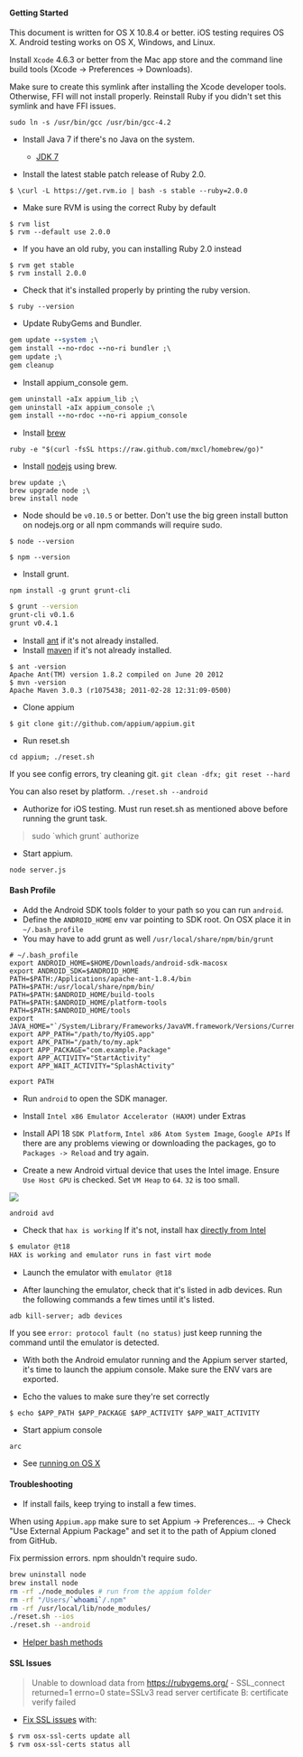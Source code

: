 #### Getting Started

This document is written for OS X 10.8.4 or better. iOS testing requires OS X. Android testing works on OS X, Windows, and Linux.

Install `Xcode` 4.6.3 or better from the Mac app store and the command line build tools (Xcode -> Preferences -> Downloads).

Make sure to create this symlink after installing the Xcode developer tools. Otherwise, FFI will not install properly.
Reinstall Ruby if you didn't set this symlink and have FFI issues.

`sudo ln -s /usr/bin/gcc /usr/bin/gcc-4.2`

- Install Java 7 if there's no Java on the system.
  - [JDK 7](http://www.oracle.com/technetwork/java/javase/downloads/index.html)

- Install the latest stable patch release of Ruby 2.0.

`$ \curl -L https://get.rvm.io | bash -s stable --ruby=2.0.0`

- Make sure RVM is using the correct Ruby by default

```
$ rvm list
$ rvm --default use 2.0.0
```

- If you have an old ruby, you can installing Ruby 2.0 instead

```
$ rvm get stable
$ rvm install 2.0.0
```

- Check that it's installed properly by printing the ruby version.

`$ ruby --version`

- Update RubyGems and Bundler.

```ruby
gem update --system ;\
gem install --no-rdoc --no-ri bundler ;\
gem update ;\
gem cleanup
```

- Install appium_console gem.

```ruby
gem uninstall -aIx appium_lib ;\
gem uninstall -aIx appium_console ;\
gem install --no-rdoc --no-ri appium_console
```

- Install [brew](http://mxcl.github.io/homebrew/)

`ruby -e "$(curl -fsSL https://raw.github.com/mxcl/homebrew/go)"`

- Install [nodejs](http://nodejs.org/) using brew.

```
brew update ;\
brew upgrade node ;\
brew install node
```

- Node should be `v0.10.5` or better.
Don't use the big green install button on nodejs.org or all npm commands will require sudo.

`$ node --version`

`$ npm --version`

- Install grunt.

`npm install -g grunt grunt-cli`

```bash
$ grunt --version
grunt-cli v0.1.6
grunt v0.4.1
```

- Install [ant](http://ant.apache.org/) if it's not already installed.
- Install [maven](http://maven.apache.org/download.cgi) if it's not already installed.

```
$ ant -version
Apache Ant(TM) version 1.8.2 compiled on June 20 2012
$ mvn -version
Apache Maven 3.0.3 (r1075438; 2011-02-28 12:31:09-0500)
```

- Clone appium

`$ git clone git://github.com/appium/appium.git`

- Run reset.sh

`cd appium; ./reset.sh`

If you see config errors, try cleaning git. `git clean -dfx; git reset --hard`

You can also reset by platform. `./reset.sh --android`


- Authorize for iOS testing. Must run reset.sh as mentioned above before running the grunt task.

> sudo \`which grunt\` authorize

- Start appium.

`node server.js`


#### Bash Profile
- Add the Android SDK tools folder to your path so you can run `android`.
- Define the `ANDROID_HOME` env var pointing to SDK root. On OSX place it in `~/.bash_profile`
- You may have to add grunt as well `/usr/local/share/npm/bin/grunt`

```
# ~/.bash_profile
export ANDROID_HOME=$HOME/Downloads/android-sdk-macosx
export ANDROID_SDK=$ANDROID_HOME
PATH=$PATH:/Applications/apache-ant-1.8.4/bin
PATH=$PATH:/usr/local/share/npm/bin/
PATH=$PATH:$ANDROID_HOME/build-tools
PATH=$PATH:$ANDROID_HOME/platform-tools
PATH=$PATH:$ANDROID_HOME/tools
export JAVA_HOME="`/System/Library/Frameworks/JavaVM.framework/Versions/Current/Commands/java_home`"
export APP_PATH="/path/to/MyiOS.app"
export APK_PATH="/path/to/my.apk"
export APP_PACKAGE="com.example.Package"
export APP_ACTIVITY="StartActivity"
export APP_WAIT_ACTIVITY="SplashActivity"

export PATH
```

- Run `android` to open the SDK manager. 
- Install `Intel x86 Emulator Accelerator (HAXM)` under Extras
- Install API 18 `SDK Platform`, `Intel x86 Atom System Image`, `Google APIs`
If there are any problems viewing or downloading the packages, go to `Packages -> Reload` and try again.

- Create a new Android virtual device that uses the Intel image. Ensure `Use Host GPU` is checked. Set `VM Heap` to `64`. `32` is too small.

![](img/avd_settings.png)

`android avd`

- Check that `hax is working` If it's not, install hax [directly from Intel](http://software.intel.com/en-us/articles/intel-hardware-accelerated-execution-manager)

```bash
$ emulator @t18
HAX is working and emulator runs in fast virt mode
```

- Launch the emulator with `emulator @t18`

- After launching the emulator, check that it's listed in adb devices. Run the following commands a few times until it's listed.

`adb kill-server; adb devices`

If you see `error: protocol fault (no status)` just keep running the command until the emulator is detected.

- With both the Android emulator running and the Appium server started, it's time to launch the appium console. Make sure the ENV vars are exported.

- Echo the values to make sure they're set correctly

`$ echo $APP_PATH $APP_PACKAGE $APP_ACTIVITY $APP_WAIT_ACTIVITY`

- Start appium console

`arc`

- See [running on OS X](https://github.com/appium/appium/blob/master/docs/running-on-osx.md)

#### Troubleshooting

- If install fails, keep trying to install a few times.

When using `Appium.app` make sure to set Appium -> Preferences... -> Check "Use External Appium Package" and set it to the path of Appium cloned from GitHub.

Fix permission errors. npm shouldn't require sudo.

```bash
brew uninstall node
brew install node
rm -rf ./node_modules # run from the appium folder
rm -rf "/Users/`whoami`/.npm"
rm -rf /usr/local/lib/node_modules/ 
./reset.sh --ios
./reset.sh --android
```

- [Helper bash methods](https://gist.github.com/bootstraponline/5580587)

#### SSL Issues

> Unable to download data from https://rubygems.org/ - SSL_connect returned=1 errno=0 state=SSLv3 read server certificate B: certificate verify failed 

- [Fix SSL issues](http://railsapps.github.io/openssl-certificate-verify-failed.html) with:

```bash
$ rvm osx-ssl-certs update all
$ rvm osx-ssl-certs status all
```
